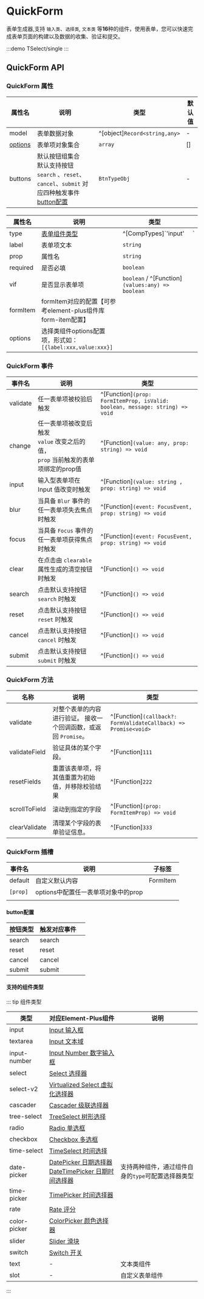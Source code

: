 # QuickForm

表单生成器,支持 `输入类`、`选择类`, `文本类` 等**16**种的组件，使用表单，您可以快速完成表单页面的构建以及数据的收集、验证和提交。

:::demo
TSelect/single
:::


## QuickForm API
### QuickForm  属性

| **属性名**         | **说明**                                                     | **类型**                      | **默认值** |
| ------------------ | ------------------------------------------------------------ | ----------------------------- | ---------- |
| model              | 表单数据对象                                                 | ^[object]`Record<string,any>` | -          |
| [options](#option) | 表单项对象集合                                               | `array`                       | []         |
| buttons            | 默认按钮组集合<br/>默认支持按钮 `search` 、`reset`、`cancel`、`submit` 对应四种触发事件<br />[button配置](#button配置) | `BtnTypeObj`                  | -          |

#### 

| 属性名   | 说明                                                        | 类型                                             |      |
| -------- | ----------------------------------------------------------- | ------------------------------------------------ | ---- |
| type     | [表单组件类型](#支持的组件类型)                             | ^[CompTypes]`'input' |`                          |      |
| label    | 表单项文本                                                  | `string`                                         |      |
| prop     | 属性名                                                      | `string`                                         |      |
| required | 是否必填                                                    | `boolean`                                        |      |
| vif      | 是否显示表单项                                              | `boolean` / ^[Function]`(values:any) => boolean` |      |
| formItem | formItem对应的配置【可参考element-plus组件库form-item配置】 |                                                  |      |
| options  | 选择类组件options配置项，形式如：`[{label:xxx,value:xxx}]`  |                                                  |      |



### QuickForm  事件

| **事件名** | **说明**                                                                                   | **类型**                                                                     |
| ---------- | ------------------------------------------------------------------------------------------ | ---------------------------------------------------------------------------- |
| validate   | 任一表单项被校验后触发                                                                     | ^[Function]`(prop: FormItemProp, isValid: boolean, message: string) => void` |
| change     | 任一表单项被改变后触发 <br/>`value` 改变之后的值，<br/>`prop` 当前触发的表单项绑定的prop值 | ^[Function]`(value: any, prop: string) => void`                              |
| input      | 输入型表单项在 Input 值改变时触发                                                          | ^[Function]`(value: string , prop: string) => void`                          |
| blur       | 当具备 `Blur` 事件的任一表单项失去焦点时触发                                               | ^[Function]`(event: FocusEvent, prop: string) => void`                       |
| focus      | 当具备 `Focus` 事件的任一表单项获得焦点时触发                                              | ^[Function]`(event: FocusEvent, prop: string) => void`                       |
| clear      | 在点击由 `clearable` 属性生成的清空按钮时触发                                              | ^[Function]`() => void`                                                      |
| search     | 点击默认支持按钮 `search` 时触发                                                           | ^[Function]`() => void`                                                      |
| reset      | 点击默认支持按钮 `reset` 时触发                                                            | ^[Function]`() => void`                                                      |
| cancel     | 点击默认支持按钮 `cancel` 时触发                                                           | ^[Function]`() => void`                                                      |
| submit     | 点击默认支持按钮 `submit` 时触发                                                           | ^[Function]`() => void`                                                      |



### QuickForm 方法

| **名称**      | **说明**                                                        | **类型**                                                        |
| ------------- | --------------------------------------------------------------- | --------------------------------------------------------------- |
| validate      | 对整个表单的内容进行验证。 接收一个回调函数，或返回 `Promise`。 | ^[Function]`(callback?: FormValidateCallback) => Promise<void>` |
| validateField | 验证具体的某个字段。                                            | ^[Function]`111`                                                |
| resetFields   | 重置该表单项，将其值重置为初始值，并移除校验结果                | ^[Function]`222`                                                |
| scrollToField | 滚动到指定的字段                                                | ^[Function]`(prop: FormItemProp) => void`                       |
| clearValidate | 清理某个字段的表单验证信息。                                    | ^[Function]`333`                                                |



### QuickForm 插槽

| **事件名** | **说明**                            | **子标签** |
| ---------- | ----------------------------------- | ---------- |
| default    | 自定义默认内容                      | FormItem   |
| `[prop]`   | options中配置任一表单项对象中的prop |            |
|            |                                     |            |

#### button配置

| 按钮类型 | 触发对应事件 |      |
| -------- | ------------ | ---- |
| search   | search       |      |
| reset    | reset        |      |
| cancel   | cancel       |      |
| submit   | submit       |      |



#### 支持的组件类型

::: tip 组件类型

| 类型         | 对应Element-Plus组件                                         | 说明                                               |
| ------------ | ------------------------------------------------------------ | -------------------------------------------------- |
| input        | [Input 输入框](#https://element-plus-docs.bklab.cn/zh-CN/component/input.html) |                                                    |
| textarea     | [Input 文本域](#https://element-plus-docs.bklab.cn/zh-CN/component/input.html#%E6%96%87%E6%9C%AC%E5%9F%9F) |                                                    |
| input-number | [Input Number 数字输入框](#https://element-plus-docs.bklab.cn/zh-CN/component/input-number.html) |                                                    |
| select       | [Select 选择器](#https://element-plus-docs.bklab.cn/zh-CN/component/select.html) |                                                    |
| select-v2    | [Virtualized Select 虚拟化选择器](https://element-plus-docs.bklab.cn/zh-CN/component/select-v2.html) |                                                    |
| cascader     | [Cascader 级联选择器](https://element-plus-docs.bklab.cn/zh-CN/component/cascader.html) |                                                    |
| tree-select  | [TreeSelect 树形选择](https://element-plus-docs.bklab.cn/zh-CN/component/tree-select.html) |                                                    |
| radio        | [Radio 单选框](https://element-plus-docs.bklab.cn/zh-CN/component/radio.html) |                                                    |
| checkbox     | [Checkbox 多选框](https://element-plus-docs.bklab.cn/zh-CN/component/checkbox.html) |                                                    |
| time-select  | [TimeSelect 时间选择](https://element-plus-docs.bklab.cn/zh-CN/component/time-select.html) |                                                    |
| date-picker  | [DatePicker 日期选择器](https://element-plus-docs.bklab.cn/zh-CN/component/date-picker.html)<br/>[DateTimePicker 日期时间选择器](https://element-plus-docs.bklab.cn/zh-CN/component/datetime-picker.html) | 支持两种组件，通过组件自身的`type`可配置选择器类型 |
| time-picker  | [TimePicker 时间选择器](https://element-plus-docs.bklab.cn/zh-CN/component/time-picker.html) |                                                    |
| rate         | [Rate 评分](https://element-plus-docs.bklab.cn/zh-CN/component/rate.html) |                                                    |
| color-picker | [ColorPicker 颜色选择器](https://element-plus-docs.bklab.cn/zh-CN/component/color-picker.html) |                                                    |
| slider       | [Slider 滑块](https://element-plus-docs.bklab.cn/zh-CN/component/slider.html) |                                                    |
| switch       | [Switch 开关](https://element-plus-docs.bklab.cn/zh-CN/component/switch.html) |                                                    |
| text         | -                                                            | 文本类组件                                         |
| slot         | -                                                            | 自定义表单组件                                     |

:::





